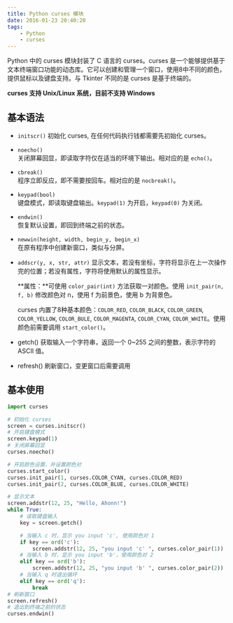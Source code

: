 ```yaml
---
title: Python curses 模块
date: 2016-01-23 20:40:20
tags:
	- Python
	- curses
---
```


Python 中的 curses 模块封装了 C 语言的 curses。curses 是一个能够提供基于文本终端窗口功能的动态库。它可以创建和管理一个窗口，使用8中不同的颜色，提供鼠标以及键盘支持。与 Tkinter 不同的是 curses 是基于终端的。

**curses 支持 Unix/Linux 系统，目前不支持 Windows**
<!-- more -->

## 基本语法
- `initscr()`
	初始化 curses, 在任何代码执行钱都需要先初始化 curses。
- `noecho()`  
	关闭屏幕回显，即读取字符仅在适当的环境下输出。相对应的是 `echo()`。
- `cbreak()`  
	程序立即反应，即不需要按回车。相对应的是 `nocbreak()`。
- `keypad(bool)`  
	键盘模式，即读取键盘输出。`keypad(1)` 为开启，`keypad(0)` 为关闭。
- `endwin()`  
	恢复默认设置，即回到终端之前的状态。
- `newwin(height, width, begin_y, begin_x)`  
	在原有程序中创建新窗口，类似与分屏。
- `addscr(y, x, str, attr)`
	显示文本，若没有坐标，字符将显示在上一次操作完的位置；若没有属性，字符将使用默认的属性显示。

	**属性：**可使用 `color_pair(int)` 方法获取一对颜色。使用 `init_pair(n, f, b)` 修改颜色对 n，使用 f 为前景色，使用 b 为背景色。

	curses 内置了8种基本颜色：`COLOR_RED`, `COLOR_BLACK`, `COLOR_GREEN`, `COLOR_YELLOW`, `COLOR_BULE`, `COLOR_MAGENTA`, `COLOR_CYAN`, `COLOR_WHITE`。使用颜色前需要调用 `start_color()`。
- getch()
	获取输入一个字符串，返回一个 0~255 之间的整数，表示字符的 ASCII 值。
- refresh()
	刷新窗口，变更窗口后需要调用

## 基本使用
``` python
import curses

# 初始化 curses
screen = curses.initscr()
# 开启键盘模式
screen.keypad(1)
# 关闭屏幕回显
curses.noecho()

# 开启颜色设置，并设置颜色对
curses.start_color()
curses.init_pair(1, curses.COLOR_CYAN, curses.COLOR_RED)
curses.init_pair(2, curses.COLOR_BLUE, curses.COLOR_WHITE)

# 显示文本
screen.addstr(12, 25, "Hello, Ahonn!")
while True:
	# 读取键盘输入
	key = screen.getch()

	# 当输入 c 时，显示 you input 'c', 使用颜色对 1
	if key == ord('c'):
		screen.addstr(12, 25, "you input 'c' ", curses.color_pair(1))
	# 当输入 b 时，显示 you input 'b'，使用颜色对 2
	elif key == ord('b'):
		screen.addstr(12, 25, "you input 'b' ", curses.color_pair(2))
	# 当输入 q 时退出循环
	elif key == ord('q'):
		break
# 刷新窗口
screen.refresh()
# 退出到终端之前的状态
curses.endwin()
```
